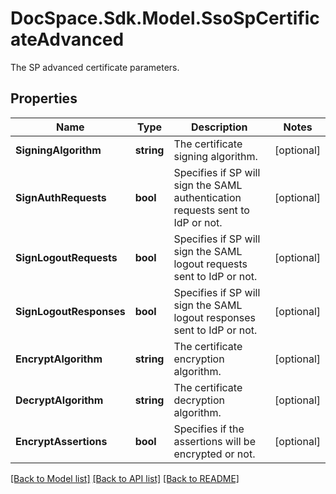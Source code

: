 # DocSpace.Sdk.Model.SsoSpCertificateAdvanced
The SP advanced certificate parameters.

## Properties

Name | Type | Description | Notes
------------ | ------------- | ------------- | -------------
**SigningAlgorithm** | **string** | The certificate signing algorithm. | [optional] 
**SignAuthRequests** | **bool** | Specifies if SP will sign the SAML authentication requests sent to IdP or not. | [optional] 
**SignLogoutRequests** | **bool** | Specifies if SP will sign the SAML logout requests sent to IdP or not. | [optional] 
**SignLogoutResponses** | **bool** | Specifies if SP will sign the SAML logout responses sent to IdP or not. | [optional] 
**EncryptAlgorithm** | **string** | The certificate encryption algorithm. | [optional] 
**DecryptAlgorithm** | **string** | The certificate decryption algorithm. | [optional] 
**EncryptAssertions** | **bool** | Specifies if the assertions will be encrypted or not. | [optional] 

[[Back to Model list]](../README.md#documentation-for-models) [[Back to API list]](../README.md#documentation-for-api-endpoints) [[Back to README]](../README.md)

